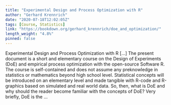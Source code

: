 ```yaml
---
title: "Experimental Design and Process Optimization with R"
author: "Gerhard Krennrich"
date: "2020-07-18T12:02:05Z"
tags: [Course, Statistics]
link: "https://bookdown.org/gerhard_krennrich/doe_and_optimization/"
length_weight: "4.8%"
pinned: false
---
```


Experimental Design and Process Optimization with R [...] The present document is a short and elementary course on the Design of Experiments (DoE) and empirical process optimization with the open-source Software R. The course is self-contained and does not assume any preknowledge in statistics or mathematics beyond high school level. Statistical concepts will be introduced on an elementary level and made tangible with R-code and R-graphics based on simulated and real world data. So, then, what is DoE and why should the reader become familiar with the concepts of DoE? Very briefly, DoE is the ...
